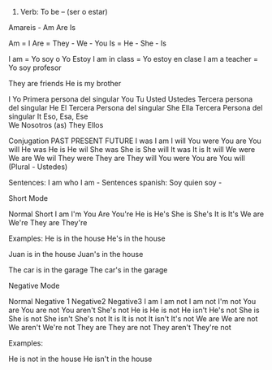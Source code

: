 
1. Verb: To be – (ser o estar)

Amareis - Am Are Is

Am = I
Are = They - We - You
Is = He - She - Is

I am = Yo soy o Yo Estoy
I am in class = Yo estoy en clase
I am a teacher = Yo soy profesor

They are friends
He is my brother


I       Yo                      Primera persona del singular
You     Tu Usted Ustedes        Tercera persona del singular
He      El                      Tercera Persona del singular
She     Ella                    Tercera Persona del singular
It      Eso, Esa, Ese           
We      Nosotros (as)
They    Ellos


Conjugation
PAST                    PRESENT                 FUTURE 
I was                   I am                    I will
You were                You are                 You will
He was                  He is                   He wil
She was                 She is                  She will
It was                  It is                   It will
We were                 We are                  We wil
They were               They are                They will
You were                You are                 You will    (Plural - Ustedes)

Sentences: I am who I am -
Sentences spanish: Soy quien soy -


Short Mode

Normal              Short
I am                I'm
You Are             You're
He is               He's
She is              She's
It is               It's
We are              We're
They are            They're

Examples:
He is in the house
He's in the house

Juan is in the house
Juan's in the house

The car is in the garage
The car's in the garage


Negative Mode

Normal              Negative 1              Negative2               Negative3
I am                I am not                I am not                I'm not
You are             You are not             You aren't              She's not
He is               He is not               He isn't                He's not
She is              She is not              She isn't               She's not
It is               It is not               It isn't                It's not
We are              We are not              We aren't               We're not
They are            They are not            They aren't             They're not

Examples: 

He is not in the house
He isn't in the house
